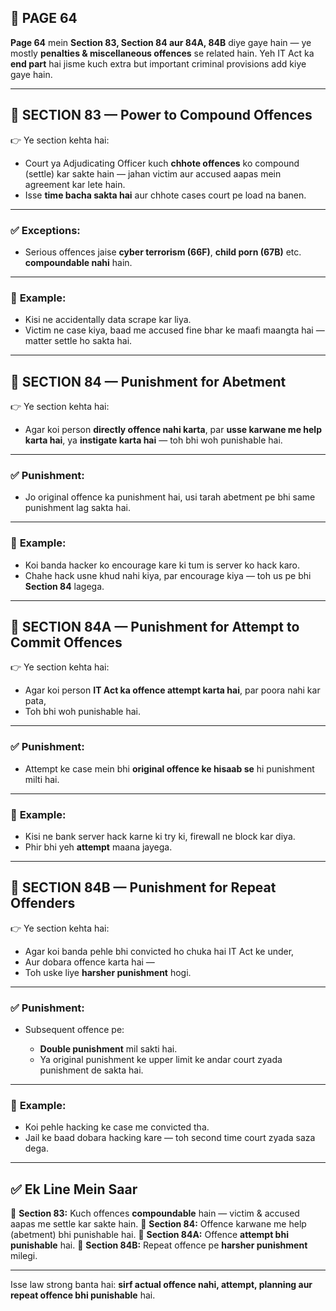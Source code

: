 ## 📄 **PAGE 64**

**Page 64** mein **Section 83, Section 84 aur 84A, 84B** diye gaye hain — ye mostly **penalties & miscellaneous offences** se related hain.
Yeh IT Act ka **end part** hai jisme kuch extra but important criminal provisions add kiye gaye hain.

---

## 🔹 **SECTION 83 — Power to Compound Offences**

👉 Ye section kehta hai:

* Court ya Adjudicating Officer kuch **chhote offences** ko compound (settle) kar sakte hain — jahan victim aur accused aapas mein agreement kar lete hain.
* Isse **time bacha sakta hai** aur chhote cases court pe load na banen.

---

### ✅ **Exceptions:**

* Serious offences jaise **cyber terrorism (66F)**, **child porn (67B)** etc. **compoundable nahi** hain.

---

### 🧩 **Example:**

* Kisi ne accidentally data scrape kar liya.
* Victim ne case kiya, baad me accused fine bhar ke maafi maangta hai — matter settle ho sakta hai.

---

## 🔹 **SECTION 84 — Punishment for Abetment**

👉 Ye section kehta hai:

* Agar koi person **directly offence nahi karta**, par **usse karwane me help karta hai**, ya **instigate karta hai** — toh bhi woh punishable hai.

---

### ✅ **Punishment:**

* Jo original offence ka punishment hai, usi tarah abetment pe bhi same punishment lag sakta hai.

---

### 🧩 **Example:**

* Koi banda hacker ko encourage kare ki tum is server ko hack karo.
* Chahe hack usne khud nahi kiya, par encourage kiya — toh us pe bhi **Section 84** lagega.

---

## 🔹 **SECTION 84A — Punishment for Attempt to Commit Offences**

👉 Ye section kehta hai:

* Agar koi person **IT Act ka offence attempt karta hai**, par poora nahi kar pata,
* Toh bhi woh punishable hai.

---

### ✅ **Punishment:**

* Attempt ke case mein bhi **original offence ke hisaab se** hi punishment milti hai.

---

### 🧩 **Example:**

* Kisi ne bank server hack karne ki try ki, firewall ne block kar diya.
* Phir bhi yeh **attempt** maana jayega.

---

## 🔹 **SECTION 84B — Punishment for Repeat Offenders**

👉 Ye section kehta hai:

* Agar koi banda pehle bhi convicted ho chuka hai IT Act ke under,
* Aur dobara offence karta hai —
* Toh uske liye **harsher punishment** hogi.

---

### ✅ **Punishment:**

* Subsequent offence pe:

  * **Double punishment** mil sakti hai.
  * Ya original punishment ke upper limit ke andar court zyada punishment de sakta hai.

---

### 🧩 **Example:**

* Koi pehle hacking ke case me convicted tha.
* Jail ke baad dobara hacking kare — toh second time court zyada saza dega.

---

## ✅ **Ek Line Mein Saar**

📌 **Section 83:** Kuch offences **compoundable** hain — victim & accused aapas me settle kar sakte hain.
📌 **Section 84:** Offence karwane me help (abetment) bhi punishable hai.
📌 **Section 84A:** Offence **attempt bhi punishable** hai.
📌 **Section 84B:** Repeat offence pe **harsher punishment** milegi.

---

Isse law strong banta hai: **sirf actual offence nahi, attempt, planning aur repeat offence bhi punishable** hai.
